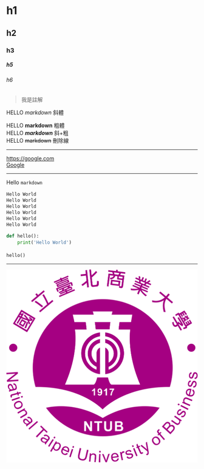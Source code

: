 # h1
## h2
### h3

##### h5
###### h6
 > 我是註解
 
HELLO *markdown* 斜體  

HELLO **markdown** 粗體  
HELLO ***markdown*** 斜+粗  
HELLO ~~markdown~~ 刪除線  

---

<https://google.com>  
[Google](https://google.com)

---
Hello `markdown`

```
Hello World
Hello World
Hello World
Hello World
Hello World
Hello World
```

```python
def hello():
    print('Hello World')

hello()
```

---
![](./ntub.png)
